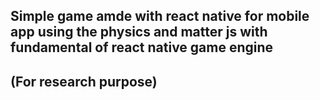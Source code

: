 ## Simple game amde with react native for mobile app using the physics and matter js with fundamental of react native game engine 
## (For research purpose)
